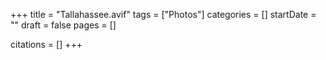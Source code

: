 +++
title = "Tallahassee.avif"
tags = ["Photos"]
categories = []
startDate = ""
draft = false
pages = []

citations = []
+++
